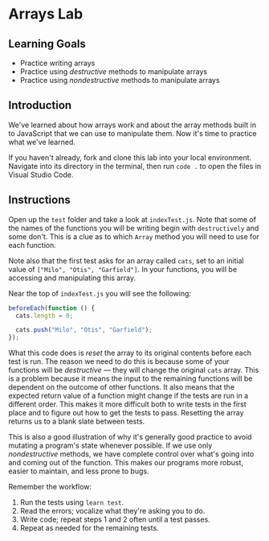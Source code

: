 # Arrays Lab 

## Learning Goals

- Practice writing arrays
- Practice using _destructive_ methods to manipulate arrays
- Practice using _nondestructive_ methods to manipulate arrays

## Introduction

We've learned about how arrays work and about the array methods built in to
JavaScript that we can use to manipulate them. Now it's time to practice what
we've learned.

If you haven't already, fork and clone this lab into your local environment.
Navigate into its directory in the terminal, then run `code .` to open the files
in Visual Studio Code.

## Instructions

Open up the `test` folder and take a look at `indexTest.js`. Note that some of
the names of the functions you will be writing begin with `destructively` and
some don't. This is a clue as to which `Array` method you will need to use for
each function.

Note also that the first test asks for an array called `cats`, set to an
initial value of `["Milo", "Otis", "Garfield"]`. In your functions, you will be
accessing and manipulating this array.

Near the top of `indexTest.js` you will see the following:

```js
beforeEach(function () {
  cats.length = 0;

  cats.push("Milo", "Otis", "Garfield");
});
```

What this code does is _reset_ the array to its original contents before each
test is run. The reason we need to do this is because some of your functions
will be _destructive_ — they will change the original `cats` array. This
is a problem because it means the input to the remaining functions will be
dependent on the outcome of other functions. It also means that the expected
return value of a function might change if the tests are run in a different
order. This makes it more difficult both to write tests in the first place and
to figure out how to get the tests to pass. Resetting the array returns us to a
blank slate between tests.

This is also a good illustration of why it's generally good practice to avoid
mutating a program's state whenever possible. If we use only _nondestructive_
methods, we have complete control over what's going into and coming out of the
function. This makes our programs more robust, easier to maintain, and less
prone to bugs.

Remember the workflow:

1. Run the tests using `learn test`.
2. Read the errors; vocalize what they're asking you to do.
3. Write code; repeat steps 1 and 2 often until a test passes.
4. Repeat as needed for the remaining tests.
